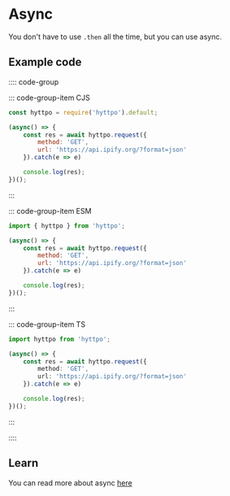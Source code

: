 # Async

You don't have to use `.then` all the time, but you can use async.

## Example code

:::: code-group

::: code-group-item CJS
```js
const hyttpo = require('hyttpo').default;

(async() => {
    const res = await hyttpo.request({
        method: 'GET',
        url: 'https://api.ipify.org/?format=json'
    }).catch(e => e)

    console.log(res);
})();
```
:::

::: code-group-item ESM
```js
import { hyttpo } from 'hyttpo';

(async() => {
    const res = await hyttpo.request({
        method: 'GET',
        url: 'https://api.ipify.org/?format=json'
    }).catch(e => e)

    console.log(res);
})();
```
:::

::: code-group-item TS
```ts
import hyttpo from 'hyttpo';

(async() => {
    const res = await hyttpo.request({
        method: 'GET',
        url: 'https://api.ipify.org/?format=json'
    }).catch(e => e)

    console.log(res);
})();
```
:::

::::

## Learn

You can read more about async [here](https://developer.mozilla.org/en-US/docs/Web/JavaScript/Reference/Statements/async_function)